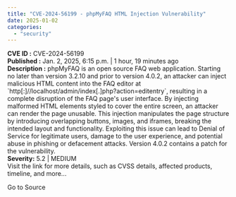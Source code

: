 ```yaml
---
title: "CVE-2024-56199 - phpMyFAQ HTML Injection Vulnerability"
date: 2025-01-02
categories: 
  - "security"
---
```


**CVE ID :** CVE-2024-56199  
**Published :** Jan. 2, 2025, 6:15 p.m. | 1 hour, 19 minutes ago  
**Description :** phpMyFAQ is an open source FAQ web application. Starting no later than version 3.2.10 and prior to version 4.0.2, an attacker can inject malicious HTML content into the FAQ editor at \`http\[:\]//localhost/admin/index\[.\]php?action=editentry\`, resulting in a complete disruption of the FAQ page's user interface. By injecting malformed HTML elements styled to cover the entire screen, an attacker can render the page unusable. This injection manipulates the page structure by introducing overlapping buttons, images, and iframes, breaking the intended layout and functionality. Exploiting this issue can lead to Denial of Service for legitimate users, damage to the user experience, and potential abuse in phishing or defacement attacks. Version 4.0.2 contains a patch for the vulnerability.  
**Severity:** 5.2 | MEDIUM  
Visit the link for more details, such as CVSS details, affected products, timeline, and more...

Go to Source
